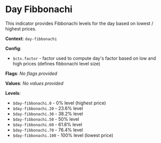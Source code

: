 # Day Fibbonachi

This indicator provides Fibbonachi levels for the day based on lowest / highest prices.

**Context**: `day-fibbonachi`

**Config**:
*	`$ctx.factor`  - factor used to compute day's factor based on low and high prices (defines fibbonachi level size)

**Flags**:
_No flags provided_

**Values**:
_No values provided_

**Levels**:
*	`$day-fibbonachi.0`  	- 0% level (highest price)
*	`$day-fibbonachi.20`    - 23.6% level
*   `$day-fibbonachi.30`    - 38.2% level
*   `$day-fibbonachi.50`    - 50% level
*   `$day-fibbonachi.60`    - 61.8% level
*   `$day-fibbonachi.70`    - 76.4% level
*   `$day-fibbonachi.100`   - 100% level (lowest price)
